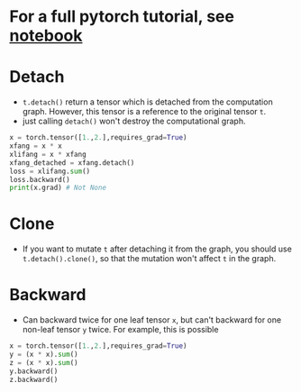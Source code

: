 # For a full pytorch tutorial, see [notebook](./CS_285_Fa23_PyTorch_Tutorial.ipynb)

# Detach

- `t.detach()` return a tensor which is detached from the computation graph. However, this tensor is a reference to the original tensor `t`.
- just calling `detach()` won't destroy the computational graph.

```python
x = torch.tensor([1.,2.],requires_grad=True)
xfang = x * x
xlifang = x * xfang
xfang_detached = xfang.detach()
loss = xlifang.sum()
loss.backward()
print(x.grad) # Not None
```

# Clone

- If you want to mutate `t` after detaching it from the graph, you should use `t.detach().clone()`, so that the mutation won't affect `t` in the graph.

# Backward

- Can backward twice for one leaf tensor `x`, but can't backward for one non-leaf tensor `y` twice. For example, this is possible
```python
x = torch.tensor([1.,2.],requires_grad=True)
y = (x * x).sum()
z = (x * x).sum()
y.backward()
z.backward()
```